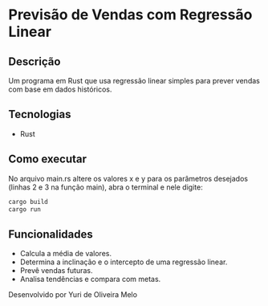 # Previsão de Vendas com Regressão Linear

## Descrição
Um programa em Rust que usa regressão linear simples para prever vendas com base em dados históricos.

## Tecnologias
- Rust

## Como executar
No arquivo main.rs altere os valores x e y para os parâmetros desejados (linhas 2 e 3 na função main), abra o terminal e nele digite:

```bash
cargo build
cargo run
```

## Funcionalidades
- Calcula a média de valores.
- Determina a inclinação e o intercepto de uma regressão linear.
- Prevê vendas futuras.
- Analisa tendências e compara com metas.

Desenvolvido por Yuri de Oliveira Melo
